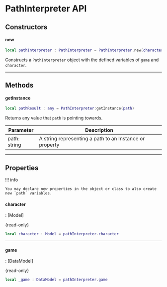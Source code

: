# PathInterpreter API

## Constructors

#### new
```lua
local pathInterpreter : PathInterpreter = PathInterpreter.new(characterModel)
```
Constructs a `PathInterpreter` object with the defined variables of `game` and `character`.

---

## Methods

#### getInstance
```lua
local pathResult : any = PathInterpreter:getInstance(path)
```
Returns any value that `path` is pointing towards.

| Parameter | Description |
| - | - |
| path: string | A string representing a path to an Instance or property |

---

## Properties

!!! info

    You may declare new properties in the object or class to also create new `path` variables.

#### character
: [Model]

{read-only}
```lua
local character : Model = pathInterpreter.character
```

---
#### game
: [DataModel]

{read-only}
```lua
local _game : DataModel = pathInterpreter.game
```